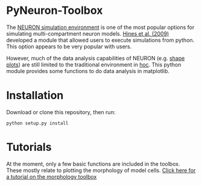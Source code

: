 PyNeuron-Toolbox
================

The [NEURON simulation environment](http://www.neuron.yale.edu/neuron/) is one of the most popular options for simulating multi-compartment neuron models. [Hines et al. (2009)](http://journal.frontiersin.org/Journal/10.3389/neuro.11.001.2009/abstract) developed a module that allowed users to execute simulations from python. This option appears to be very popular with users.

However, much of the data analysis capabilities of NEURON (e.g. [shape plots](http://www.oberlin.edu/OCTET/HowTo/NEURON/B2_RealisticMorph.html)) are still limited to the traditional environment in [hoc](http://en.wikipedia.org/wiki/Hoc_(programming_language)). This python module provides some functions to do data analysis in matplotlib.

Installation
=============
Download or clone this repository, then run:

`python setup.py install`

Tutorials
==========
At the moment, only a few basic functions are included in the toolbox. These mostly relate to plotting the morphology of model cells. [Click here for a tutorial on the morphology toolbox](http://alexhwilliams.info/code/pyneuron_morph.html)
